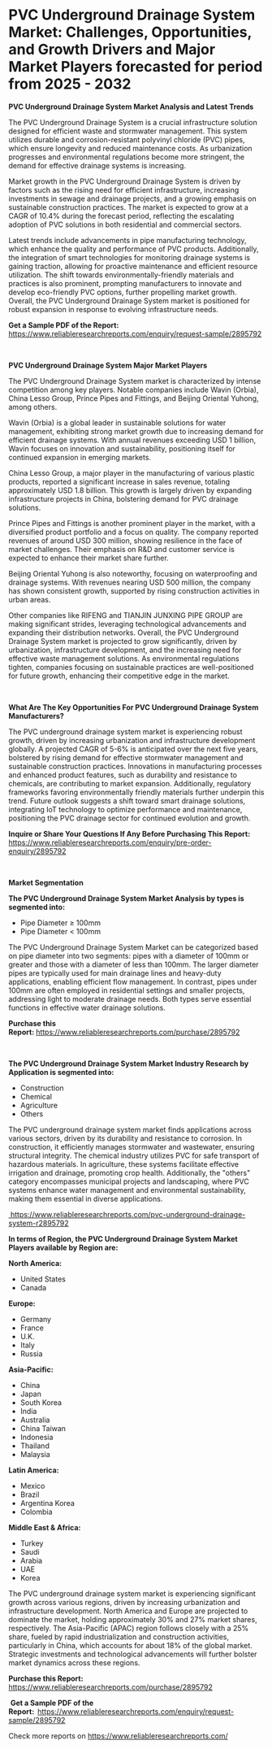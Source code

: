 <p><h1>PVC Underground Drainage System Market: Challenges, Opportunities, and Growth Drivers and Major Market Players forecasted for period from 2025 - 2032</h1></p><p><strong>PVC Underground Drainage System Market Analysis and Latest Trends</strong></p>
<p><p>The PVC Underground Drainage System is a crucial infrastructure solution designed for efficient waste and stormwater management. This system utilizes durable and corrosion-resistant polyvinyl chloride (PVC) pipes, which ensure longevity and reduced maintenance costs. As urbanization progresses and environmental regulations become more stringent, the demand for effective drainage systems is increasing.</p><p>Market growth in the PVC Underground Drainage System is driven by factors such as the rising need for efficient infrastructure, increasing investments in sewage and drainage projects, and a growing emphasis on sustainable construction practices. The market is expected to grow at a CAGR of 10.4% during the forecast period, reflecting the escalating adoption of PVC solutions in both residential and commercial sectors.</p><p>Latest trends include advancements in pipe manufacturing technology, which enhance the quality and performance of PVC products. Additionally, the integration of smart technologies for monitoring drainage systems is gaining traction, allowing for proactive maintenance and efficient resource utilization. The shift towards environmentally-friendly materials and practices is also prominent, prompting manufacturers to innovate and develop eco-friendly PVC options, further propelling market growth. Overall, the PVC Underground Drainage System market is positioned for robust expansion in response to evolving infrastructure needs.</p></p>
<p><strong>Get a Sample PDF of the Report:&nbsp;</strong> <a href="https://www.reliableresearchreports.com/enquiry/request-sample/2895792?utm_campaign=2267&utm_medium=2&utm_source=Github&utm_content=ia&utm_term=15032025&utm_id=pvc-underground-drainage-system">https://www.reliableresearchreports.com/enquiry/request-sample/2895792</a></p>
<p>&nbsp;</p>
<p><strong>PVC Underground Drainage System Major Market Players</strong></p>
<p><p>The PVC Underground Drainage System market is characterized by intense competition among key players. Notable companies include Wavin (Orbia), China Lesso Group, Prince Pipes and Fittings, and Beijing Oriental Yuhong, among others. </p><p>Wavin (Orbia) is a global leader in sustainable solutions for water management, exhibiting strong market growth due to increasing demand for efficient drainage systems. With annual revenues exceeding USD 1 billion, Wavin focuses on innovation and sustainability, positioning itself for continued expansion in emerging markets.</p><p>China Lesso Group, a major player in the manufacturing of various plastic products, reported a significant increase in sales revenue, totaling approximately USD 1.8 billion. This growth is largely driven by expanding infrastructure projects in China, bolstering demand for PVC drainage solutions.</p><p>Prince Pipes and Fittings is another prominent player in the market, with a diversified product portfolio and a focus on quality. The company reported revenues of around USD 300 million, showing resilience in the face of market challenges. Their emphasis on R&D and customer service is expected to enhance their market share further.</p><p>Beijing Oriental Yuhong is also noteworthy, focusing on waterproofing and drainage systems. With revenues nearing USD 500 million, the company has shown consistent growth, supported by rising construction activities in urban areas.</p><p>Other companies like RIFENG and TIANJIN JUNXING PIPE GROUP are making significant strides, leveraging technological advancements and expanding their distribution networks. Overall, the PVC Underground Drainage System market is projected to grow significantly, driven by urbanization, infrastructure development, and the increasing need for effective waste management solutions. As environmental regulations tighten, companies focusing on sustainable practices are well-positioned for future growth, enhancing their competitive edge in the market.</p></p>
<p>&nbsp;</p>
<p><strong>What Are The Key Opportunities For PVC Underground Drainage System Manufacturers?</strong></p>
<p><p>The PVC underground drainage system market is experiencing robust growth, driven by increasing urbanization and infrastructure development globally. A projected CAGR of 5-6% is anticipated over the next five years, bolstered by rising demand for effective stormwater management and sustainable construction practices. Innovations in manufacturing processes and enhanced product features, such as durability and resistance to chemicals, are contributing to market expansion. Additionally, regulatory frameworks favoring environmentally friendly materials further underpin this trend. Future outlook suggests a shift toward smart drainage solutions, integrating IoT technology to optimize performance and maintenance, positioning the PVC drainage sector for continued evolution and growth.</p></p>
<p><strong>Inquire or Share Your Questions If Any Before Purchasing This Report:</strong> <a href="https://www.reliableresearchreports.com/enquiry/pre-order-enquiry/2895792?utm_campaign=2267&utm_medium=2&utm_source=Github&utm_content=ia&utm_term=15032025&utm_id=pvc-underground-drainage-system">https://www.reliableresearchreports.com/enquiry/pre-order-enquiry/2895792</a></p>
<p>&nbsp;</p>
<p><strong>Market Segmentation</strong></p>
<p><strong>The PVC Underground Drainage System Market Analysis by types is segmented into:</strong></p>
<p><ul><li>Pipe Diameter ≥ 100mm</li><li>Pipe Diameter < 100mm</li></ul></p>
<p><p>The PVC Underground Drainage System Market can be categorized based on pipe diameter into two segments: pipes with a diameter of 100mm or greater and those with a diameter of less than 100mm. The larger diameter pipes are typically used for main drainage lines and heavy-duty applications, enabling efficient flow management. In contrast, pipes under 100mm are often employed in residential settings and smaller projects, addressing light to moderate drainage needs. Both types serve essential functions in effective water drainage solutions.</p></p>
<p><strong>Purchase this Report:&nbsp;</strong><a href="https://www.reliableresearchreports.com/purchase/2895792?utm_campaign=2267&utm_medium=2&utm_source=Github&utm_content=ia&utm_term=15032025&utm_id=pvc-underground-drainage-system">https://www.reliableresearchreports.com/purchase/2895792</a></p>
<p>&nbsp;</p>
<p><strong>The PVC Underground Drainage System Market Industry Research by Application is segmented into:</strong></p>
<p><ul><li>Construction</li><li>Chemical</li><li>Agriculture</li><li>Others</li></ul></p>
<p><p>The PVC underground drainage system market finds applications across various sectors, driven by its durability and resistance to corrosion. In construction, it efficiently manages stormwater and wastewater, ensuring structural integrity. The chemical industry utilizes PVC for safe transport of hazardous materials. In agriculture, these systems facilitate effective irrigation and drainage, promoting crop health. Additionally, the "others" category encompasses municipal projects and landscaping, where PVC systems enhance water management and environmental sustainability, making them essential in diverse applications.</p></p>
<p><a href="https://www.reliableresearchreports.com/pvc-underground-drainage-system-r2895792?utm_campaign=2267&utm_medium=2&utm_source=Github&utm_content=ia&utm_term=15032025&utm_id=pvc-underground-drainage-system">&nbsp;https://www.reliableresearchreports.com/pvc-underground-drainage-system-r2895792</a></p>
<p><strong>In terms of Region, the PVC Underground Drainage System Market Players available by Region are:</strong></p>
<p>
    <p> <strong> North America: </strong>
        <ul>
            <li>United States</li>
            <li>Canada</li>
        </ul>
        </p> 
    <p> <strong> Europe: </strong>
        <ul>
            <li>Germany</li>
            <li>France</li>
            <li>U.K.</li>
            <li>Italy</li>
            <li>Russia</li>
        </ul>
        </p> 
    <p> <strong> Asia-Pacific: </strong>
        <ul>
            <li>China</li>
            <li>Japan</li>
            <li>South Korea</li>
            <li>India</li>
            <li>Australia</li>
            <li>China Taiwan</li>
            <li>Indonesia</li>
            <li>Thailand</li>
            <li>Malaysia</li>
        </ul>
        </p> 
    <p> <strong> Latin America: </strong>
        <ul>
            <li>Mexico</li>
            <li>Brazil</li>
            <li>Argentina Korea</li>
            <li>Colombia</li>
        </ul>
        </p> 
    <p> <strong> Middle East & Africa: </strong>
        <ul>
            <li>Turkey</li>
            <li>Saudi</li>
            <li>Arabia</li>
            <li>UAE</li>
            <li>Korea</li>
        </ul>
    </p>
    </p>
<p><p>The PVC underground drainage system market is experiencing significant growth across various regions, driven by increasing urbanization and infrastructure development. North America and Europe are projected to dominate the market, holding approximately 30% and 27% market shares, respectively. The Asia-Pacific (APAC) region follows closely with a 25% share, fueled by rapid industrialization and construction activities, particularly in China, which accounts for about 18% of the global market. Strategic investments and technological advancements will further bolster market dynamics across these regions.</p></p>
<p><strong>Purchase this Report: </strong><a href="https://www.reliableresearchreports.com/purchase/2895792?utm_campaign=2267&utm_medium=2&utm_source=Github&utm_content=ia&utm_term=15032025&utm_id=pvc-underground-drainage-system">https://www.reliableresearchreports.com/purchase/2895792</a></p>
<p>&nbsp;<strong>Get a Sample PDF of the Report:&nbsp;&nbsp;</strong><a href="https://www.reliableresearchreports.com/enquiry/request-sample/2895792?utm_campaign=2267&utm_medium=2&utm_source=Github&utm_content=ia&utm_term=15032025&utm_id=pvc-underground-drainage-system">https://www.reliableresearchreports.com/enquiry/request-sample/2895792</a></p>
<p><strong></strong></p>
<p>Check more reports on <a href="https://www.reliableresearchreports.com/?utm_campaign=2267&utm_medium=2&utm_source=Github&utm_content=ia&utm_term=15032025&utm_id=pvc-underground-drainage-system">https://www.reliableresearchreports.com/</a></p>